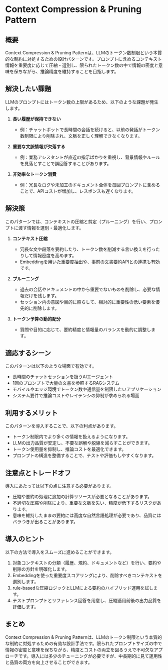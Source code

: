 # Context Compression & Pruning Pattern

## 概要

Context Compression & Pruning Patternは、LLMのトークン数制限という本質的な制約に対処するための設計パターンです。プロンプトに含めるコンテキスト情報を重要度に応じて圧縮・選別し、限られたトークン数の中で情報の密度と意味を保ちながら、推論精度を維持することを目指します。

## 解決したい課題

LLMのプロンプトにはトークン数の上限があるため、以下のような課題が発生します。

1. **長い履歴が保持できない**
   - 例：チャットボットで長時間の会話を続けると、以前の発話がトークン数制限により削除され、文脈を正しく理解できなくなります。

2. **重要な文脈情報が欠落する**
   - 例：業務アシスタントが直近の指示ばかりを重視し、背景情報やルールを見落とすことで誤回答することがあります。

3. **非効率なトークン消費**
   - 例：冗長なログや未加工のドキュメント全体を毎回プロンプトに含めることで、APIコストが増加し、レスポンスも遅くなります。

## 解決策

このパターンでは、コンテキストの圧縮と剪定（プルーニング）を行い、プロンプトに渡す情報を選別・最適化します。

1. **コンテキスト圧縮**
   - 冗長な文や段落を要約したり、トークン数を削減する言い換えを行ったりして情報密度を高めます。
   - Embeddingを用いた重要度抽出や、事前の文書要約APIとの連携も有効です。

2. **プルーニング**
   - 過去の会話やドキュメントの中から重要でないものを削除し、必要な情報だけを残します。
   - セッション内の意図や目的に照らして、相対的に重要性の低い要素を優先的に削除します。

3. **トークン予算の動的配分**
   - 質問や目的に応じて、要約精度と情報量のバランスを動的に調整します。

## 適応するシーン

このパターンは以下のような場面で有効です。

- 長時間のチャットセッションを扱うAIエージェント
- 1回のプロンプトで大量の文書を参照するRAGシステム
- モバイルやエッジ環境でトークン数や通信量を制限したいアプリケーション
- システム要件で推論コストやレイテンシの抑制が求められる場面

## 利用するメリット

このパターンを導入することで、以下の利点があります。

- トークン制限内でより多くの情報を扱えるようになります。
- LLMの出力品質が安定し、不要な誤解や脱線を減らすことができます。
- トークン使用量を抑制し、推論コストを最適化できます。
- プロンプトの構造を整備することで、テストや評価もしやすくなります。

## 注意点とトレードオフ

導入にあたっては以下の点に注意する必要があります。

- 圧縮や要約の処理に追加の計算リソースが必要となることがあります。
- 不適切な圧縮や削除により、重要な文脈を失い、精度が低下するリスクがあります。
- 意味を維持したままの要約には高度な自然言語処理が必要であり、品質にはバラつきが出ることがあります。

## 導入のヒント

以下の方法で導入をスムーズに進めることができます。

1. 対象コンテキストの分類（履歴、規約、ドキュメントなど）を行い、要約や削除の方針を明確化します。
2. Embeddingを使った重要度スコアリングにより、削除すべきコンテキストを選別します。
3. rule-basedな圧縮ロジックとLLMによる要約のハイブリッド運用を試します。
4. テストプロンプトとリファレンス回答を用意し、圧縮適用前後の出力品質を評価します。

## まとめ

Context Compression & Pruning Patternは、LLMのトークン制限という本質的な制約に対処するための有効な設計手法です。限られたプロンプトサイズの中で情報の密度と意味を保ちながら、精度とコストの両立を図るうえで不可欠なアプローチです。導入には多少のチューニングが必要ですが、中長期的に見て運用性と品質の両方を向上させることができます。
